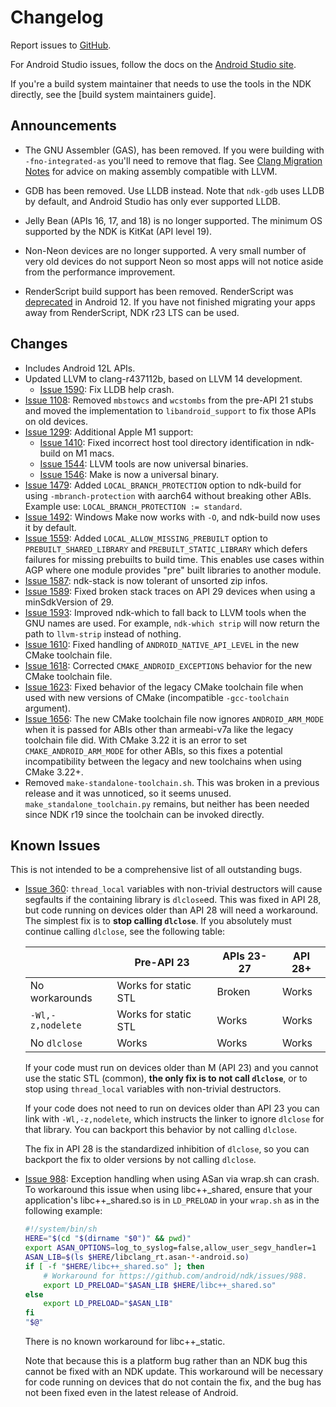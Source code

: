 # Changelog

Report issues to [GitHub].

For Android Studio issues, follow the docs on the [Android Studio site].

If you're a build system maintainer that needs to use the tools in the NDK
directly, see the [build system maintainers guide].

[GitHub]: https://github.com/android/ndk/issues
[Android Studio site]: http://tools.android.com/filing-bugs
[build system maintainers]: https://android.googlesource.com/platform/ndk/+/master/docs/BuildSystemMaintainers.md

## Announcements

* The GNU Assembler (GAS), has been removed. If you were building with
  `-fno-integrated-as` you'll need to remove that flag. See
  [Clang Migration Notes] for advice on making assembly compatible with LLVM.

* GDB has been removed. Use LLDB instead. Note that `ndk-gdb` uses LLDB by
  default, and Android Studio has only ever supported LLDB.

* Jelly Bean (APIs 16, 17, and 18) is no longer supported. The minimum OS
  supported by the NDK is KitKat (API level 19).

* Non-Neon devices are no longer supported. A very small number of very old
  devices do not support Neon so most apps will not notice aside from the
  performance improvement.

* RenderScript build support has been removed. RenderScript was
  [deprecated](https://developer.android.com/about/versions/12/deprecations#renderscript)
  in Android 12. If you have not finished migrating your apps away from
  RenderScript, NDK r23 LTS can be used.

[Clang Migration Notes]: ClangMigration.md

## Changes

* Includes Android 12L APIs.
* Updated LLVM to clang-r437112b, based on LLVM 14 development.
  * [Issue 1590]: Fix LLDB help crash.
* [Issue 1108]: Removed `mbstowcs` and `wcstombs` from the pre-API 21 stubs and
  moved the implementation to `libandroid_support` to fix those APIs on old
  devices.
* [Issue 1299]: Additional Apple M1 support:
  * [Issue 1410]: Fixed incorrect host tool directory identification in
    ndk-build on M1 macs.
  * [Issue 1544]: LLVM tools are now universal binaries.
  * [Issue 1546]: Make is now a universal binary.
* [Issue 1479]: Added `LOCAL_BRANCH_PROTECTION` option to ndk-build for using
  `-mbranch-protection` with aarch64 without breaking other ABIs. Example use:
  `LOCAL_BRANCH_PROTECTION := standard`.
* [Issue 1492]: Windows Make now works with `-O`, and ndk-build now uses it by
  default.
* [Issue 1559]: Added `LOCAL_ALLOW_MISSING_PREBUILT` option to
  `PREBUILT_SHARED_LIBRARY` and `PREBUILT_STATIC_LIBRARY` which defers failures
  for missing prebuilts to build time. This enables use cases within AGP where
  one module provides "pre" built libraries to another module.
* [Issue 1587]: ndk-stack is now tolerant of unsorted zip infos.
* [Issue 1589]: Fixed broken stack traces on API 29 devices when using a
  minSdkVersion of 29.
* [Issue 1593]: Improved ndk-which to fall back to LLVM tools when the GNU names
  are used. For example, `ndk-which strip` will now return the path to
  `llvm-strip` instead of nothing.
* [Issue 1610]: Fixed handling of `ANDROID_NATIVE_API_LEVEL` in the new CMake
  toolchain file.
* [Issue 1618]: Corrected `CMAKE_ANDROID_EXCEPTIONS` behavior for the new CMake
  toolchain file.
* [Issue 1623]: Fixed behavior of the legacy CMake toolchain file when used with
  new versions of CMake (incompatible `-gcc-toolchain` argument).
* [Issue 1656]: The new CMake toolchain file now ignores `ANDROID_ARM_MODE` when
  it is passed for ABIs other than armeabi-v7a like the legacy toolchain file
  did. With CMake 3.22 it is an error to set `CMAKE_ANDROID_ARM_MODE` for other
  ABIs, so this fixes a potential incompatibility between the legacy and new
  toolchains when using CMake 3.22+.
* Removed `make-standalone-toolchain.sh`. This was broken in a previous release
  and it was unnoticed, so it seems unused. `make_standalone_toolchain.py`
  remains, but neither has been needed since NDK r19 since the toolchain can be
  invoked directly.

[Issue 1108]: https://github.com/android/ndk/issues/1108
[Issue 1299]: https://github.com/android/ndk/issues/1299
[Issue 1410]: https://github.com/android/ndk/issues/1410
[Issue 1479]: https://github.com/android/ndk/issues/1479
[Issue 1492]: https://github.com/android/ndk/issues/1492
[Issue 1544]: https://github.com/android/ndk/issues/1544
[Issue 1546]: https://github.com/android/ndk/issues/1546
[Issue 1559]: https://github.com/android/ndk/issues/1559
[Issue 1587]: https://github.com/android/ndk/issues/1587
[Issue 1589]: https://github.com/android/ndk/issues/1589
[Issue 1590]: https://github.com/android/ndk/issues/1590
[Issue 1593]: https://github.com/android/ndk/issues/1593
[Issue 1610]: https://github.com/android/ndk/issues/1610
[Issue 1618]: https://github.com/android/ndk/issues/1618
[Issue 1623]: https://github.com/android/ndk/issues/1623
[Issue 1656]: https://github.com/android/ndk/issues/1656

## Known Issues

This is not intended to be a comprehensive list of all outstanding bugs.

* [Issue 360]: `thread_local` variables with non-trivial destructors will cause
  segfaults if the containing library is `dlclose`ed. This was fixed in API 28,
  but code running on devices older than API 28 will need a workaround. The
  simplest fix is to **stop calling `dlclose`**. If you absolutely must continue
  calling `dlclose`, see the following table:

  |                   | Pre-API 23           |  APIs 23-27   | API 28+ |
  | ----------------- | -------------------- | ------------- | ------- |
  | No workarounds    | Works for static STL | Broken        | Works   |
  | `-Wl,-z,nodelete` | Works for static STL | Works         | Works   |
  | No `dlclose`      | Works                | Works         | Works   |

  If your code must run on devices older than M (API 23) and you cannot use the
  static STL (common), **the only fix is to not call `dlclose`**, or to stop
  using `thread_local` variables with non-trivial destructors.

  If your code does not need to run on devices older than API 23 you can link
  with `-Wl,-z,nodelete`, which instructs the linker to ignore `dlclose` for
  that library. You can backport this behavior by not calling `dlclose`.

  The fix in API 28 is the standardized inhibition of `dlclose`, so you can
  backport the fix to older versions by not calling `dlclose`.

* [Issue 988]: Exception handling when using ASan via wrap.sh can crash. To
  workaround this issue when using libc++_shared, ensure that your application's
  libc++_shared.so is in `LD_PRELOAD` in your `wrap.sh` as in the following
  example:

  ```bash
  #!/system/bin/sh
  HERE="$(cd "$(dirname "$0")" && pwd)"
  export ASAN_OPTIONS=log_to_syslog=false,allow_user_segv_handler=1
  ASAN_LIB=$(ls $HERE/libclang_rt.asan-*-android.so)
  if [ -f "$HERE/libc++_shared.so" ]; then
      # Workaround for https://github.com/android/ndk/issues/988.
      export LD_PRELOAD="$ASAN_LIB $HERE/libc++_shared.so"
  else
      export LD_PRELOAD="$ASAN_LIB"
  fi
  "$@"
   ```

  There is no known workaround for libc++_static.

  Note that because this is a platform bug rather than an NDK bug this cannot be
  fixed with an NDK update. This workaround will be necessary for code running
  on devices that do not contain the fix, and the bug has not been fixed even in
  the latest release of Android.

[Issue 360]: https://github.com/android/ndk/issues/360
[Issue 988]: https://github.com/android/ndk/issues/988
